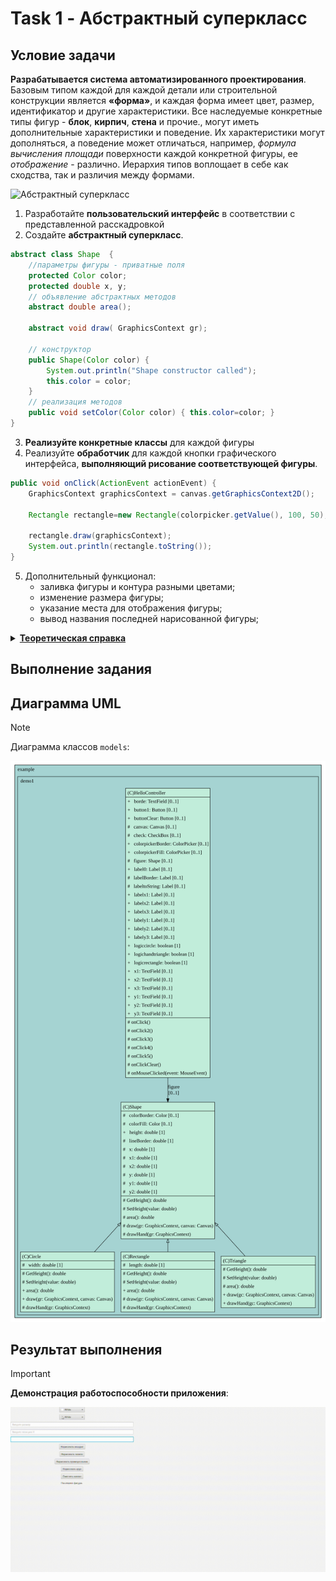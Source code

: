 # Task 1 - Абстрактный суперкласс

## Условие задачи
__Разрабатывается система автоматизированного проектирования__. Базовым типом каждой  для каждой детали или строительной конструкции является __«форма»__, и каждая форма имеет цвет, размер, идентификатор и другие характеристики. Все наследуемые конкретные типы фигур - __блок__, __кирпич__, __стена__ и прочие., могут иметь дополнительные характеристики и поведение. Их характеристики могут дополняться, а  поведение может отличаться, например, _формула вычисления площади_ поверхности каждой конкретной  фигуры, ее _отображение_ - различно. Иерархия типов воплощает в себе как сходства, так и различия между формами.

![Абстрактный суперкласс](src/main/resources/com/example/task1/Images/АбстрактныйСуперкласс.png)

1. Разработайте __пользовательский интерфейс__ в соответствии с представленной расскадровкой
2. Создайте __абстрактный суперкласс__.
```java
abstract class Shape  { 
    //параметры фигуры - приватные поля
    protected Color color; 
    protected double x, y;
    // объявление абстрактных методов
    abstract double area(); 

    abstract void draw( GraphicsContext gr);   

    // конструктор
    public Shape(Color color) { 
        System.out.println("Shape constructor called"); 
        this.color = color;     
    } 
    // реализация методов
    public void setColor(Color color) { this.color=color; } 
} 
```
3. __Реализуйте конкретные классы__ для каждой фигуры
4. Реализуйте __обработчик__ для каждой кнопки графического интерфейса, __выполняющий рисование соответствующей фигуры__.
```java
public void onClick(ActionEvent actionEvent) {
    GraphicsContext graphicsContext = canvas.getGraphicsContext2D();

    Rectangle rectangle=new Rectangle(colorpicker.getValue(), 100, 50);

    rectangle.draw(graphicsContext);
    System.out.println(rectangle.toString());
}
```
5. Дополнительный функционал:
    - заливка фигуры и контура разными цветами;
    - изменение размера фигуры;
    - указание места для отображения фигуры;
    - вывод названия последней нарисованной фигуры;

<details>
    <summary><ins><b>Теоретическая справка</b></ins></summary>
    <p>
        <b>Наследование</b> - Общая логика связанных классов определяется в суперклассе. 
        Варианты поведения, зависящие от конкретного наследника, размещаются в методах с одинаковой сигнатурой и эти методы абстрактные.
    </p>
    <p>
        <b>Abstract Superclass</b>. Класс, выступающий в этой роли, представляет собой абстрактный суперкласс, в котором инкапсулирована общая логика связанных классов. Связанные классы расширяют этот класс. Таким образом, они могут наследовать его методы. Методы с одинаковыми сигнатурами и общей логикой для всех связанных классов помещаются в суперкласс, поэтому логика этих методов может наследоваться всеми подклассами данного суперкласса. Методы с зависящей от конкретного подкласса данного суперкласса логикой, но с одинаковыми сигнатурами, объявляются в абстрактном классе как абстрактные методы, тем самым гарантируя, что каждый конкретный подкласс будет иметь методы с такими же сигнатурами.
    </p>
    <p>
        <b>ConcreteClass1, ConcreteClass2 и т.д</b>. Класс, выступающий в этой роли, представляет собой конкретный класс, чья логика и назначение связаны с другими конкретными классами. Методы, общие для этих связанных классов, помещаются в абстрактный суперкласс.
    </p>
<hr/>
    <img src="src/main/resources/com/example/task1/Images/Классы.png" alt="Делегирование вместо множественного наследования" />
</details>

## Выполнение задания


## Диаграмма UML
> [!NOTE]
> Диаграмма классов `models`:

![Результат выполнения](Task1_structure.svg)

## Результат выполнения

> [!IMPORTANT]
> __Демонстрация работоспособности приложения__:

![Результат выполнения](task1.gif)
